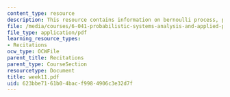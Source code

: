 ```yaml
---
content_type: resource
description: This resource contains information on bernoulli process, poisson process.
file: /media/courses/6-041-probabilistic-systems-analysis-and-applied-probability-spring-2006/623bbe7161b04bacf9984906c3e32d7f_week11.pdf
file_type: application/pdf
learning_resource_types:
- Recitations
ocw_type: OCWFile
parent_title: Recitations
parent_type: CourseSection
resourcetype: Document
title: week11.pdf
uid: 623bbe71-61b0-4bac-f998-4906c3e32d7f
---
```

